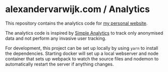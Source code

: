 # alexandervarwijk.com / Analytics

This repository contains the analytics code for [my personal website](https://www.alexandervarwijk.com/).

The analytics code is inspired by [Simple Analytics](https://simpleanalytics.com/) to track only anonymised
data and not perform any invasive user tracking.

For development, this project can be set up locally by using `yarn` to install
the dependencies. Starting docker will set up a local webserver and node 
container that sets up webpack to watch the source files and nodemon to 
automatically restart the server if anything changes.

